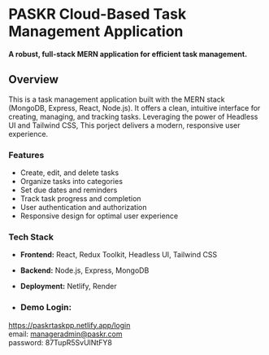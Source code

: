 # PASKR Cloud-Based Task Management Application

**A robust, full-stack MERN application for efficient task management.**

## Overview

This is a task management application built with the MERN stack (MongoDB, Express, React, Node.js). 
It offers a clean, intuitive interface for creating, managing, and tracking tasks. Leveraging the power of Headless UI and Tailwind CSS, This porject delivers a modern, responsive user experience.

### Features

* Create, edit, and delete tasks
* Organize tasks into categories
* Set due dates and reminders
* Track task progress and completion
* User authentication and authorization
* Responsive design for optimal user experience

### Tech Stack

* **Frontend:** React, Redux Toolkit, Headless UI, Tailwind CSS
* **Backend:** Node.js, Express, MongoDB
* **Deployment:** Netlify, Render

* ### Demo Login:
https://paskrtaskpp.netlify.app/login<br/>
email: manageradmin@paskr.com<br/>
password: 87TupR5SvUlNtFY8<br/>

